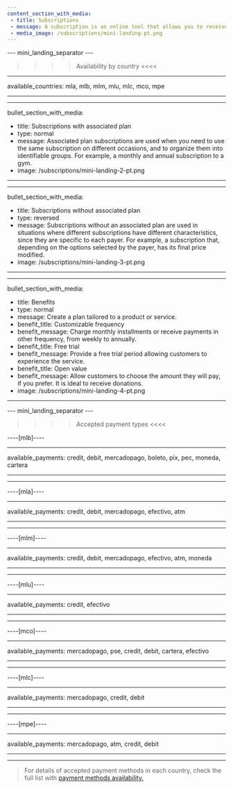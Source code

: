 ```yaml
---
content_section_with_media: 
 - title: Subscriptions
 - message: A subscription is an online tool that allows you to receive payments automatically and on a recurring basis. By integrating subscriptions, the customer will be able to subscribe to products and/or services with recurring billing according to the period and means of payment selected at the time of purchase.
 - media_image: /subscriptions/mini-landing-pt.png
---
```


--- mini_landing_separator ---

>>>> Availability by country <<<<
---
available_countries: mla, mlb, mlm, mlu, mlc, mco, mpe

---

---
bullet_section_with_media: 
 - title: Subscriptions with associated plan
 - type: normal
 - message: Associated plan subscriptions are used when you need to use the same subscription on different occasions, and to organize them into identifiable groups. For example, a monthly and annual subscription to a gym.
 - image: /subscriptions/mini-landing-2-pt.png
---

---
bullet_section_with_media: 
 - title: Subscriptions without associated plan
 - type: reversed
 - message: Subscriptions without an associated plan are used in situations where different subscriptions have different characteristics, since they are specific to each payer. For example, a subscription that, depending on the options selected by the payer, has its final price modified.
 - image: /subscriptions/mini-landing-3-pt.png
---

---
bullet_section_with_media: 
 - title: Benefits
 - type: normal
 - message: Create a plan tailored to a product or service.
 - benefit_title: Customizable frequency
 - benefit_message: Charge monthly installments or receive payments in other frequency, from weekly to annually.
 - benefit_title: Free trial
 - benefit_message: Provide a free trial period allowing customers to experience the service.
 - benefit_title: Open value
 - benefit_message: Allow customers to choose the amount they will pay, if you prefer. It is ideal to receive donations.
 - image: /subscriptions/mini-landing-4-pt.png
---

--- mini_landing_separator ---

>>>> Accepted payment types <<<<

----[mlb]----

---
available_payments: credit, debit, mercadopago, boleto, pix, pec, moneda, cartera

---
------------

----[mla]---- 

---
available_payments: credit, debit, mercadopago, efectivo, atm

----
------------

----[mlm]---- 

---
available_payments: credit, debit, mercadopago, efectivo, atm, moneda

----
------------

----[mlu]---- 

---
available_payments: credit, efectivo

----
------------

----[mco]---- 

---
available_payments: mercadopago, pse, credit, debit, cartera, efectivo

----
------------

----[mlc]---- 

---
available_payments: mercadopago, credit, debit

----
------------

----[mpe]---- 

---
available_payments: mercadopago, atm, credit, debit

----
------------
> For details of accepted payment methods in each country, check the full list with [payment methods availability.](/developers/en/docs/sales-processing/payment-methods)